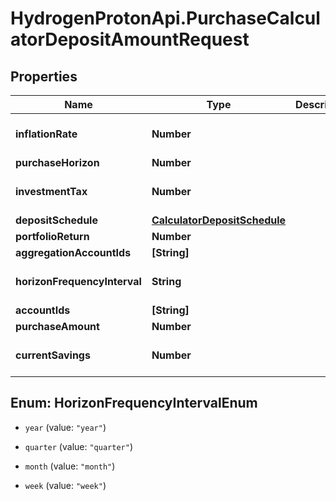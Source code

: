 # HydrogenProtonApi.PurchaseCalculatorDepositAmountRequest

## Properties
Name | Type | Description | Notes
------------ | ------------- | ------------- | -------------
**inflationRate** | **Number** |  | [optional] [default to 0.0]
**purchaseHorizon** | **Number** |  | 
**investmentTax** | **Number** |  | [optional] [default to 0.0]
**depositSchedule** | [**CalculatorDepositSchedule**](CalculatorDepositSchedule.md) |  | [optional] 
**portfolioReturn** | **Number** |  | 
**aggregationAccountIds** | **[String]** |  | [optional] 
**horizonFrequencyInterval** | **String** |  | [optional] [default to 'year']
**accountIds** | **[String]** |  | [optional] 
**purchaseAmount** | **Number** |  | 
**currentSavings** | **Number** |  | [optional] [default to 0.0]


<a name="HorizonFrequencyIntervalEnum"></a>
## Enum: HorizonFrequencyIntervalEnum


* `year` (value: `"year"`)

* `quarter` (value: `"quarter"`)

* `month` (value: `"month"`)

* `week` (value: `"week"`)




